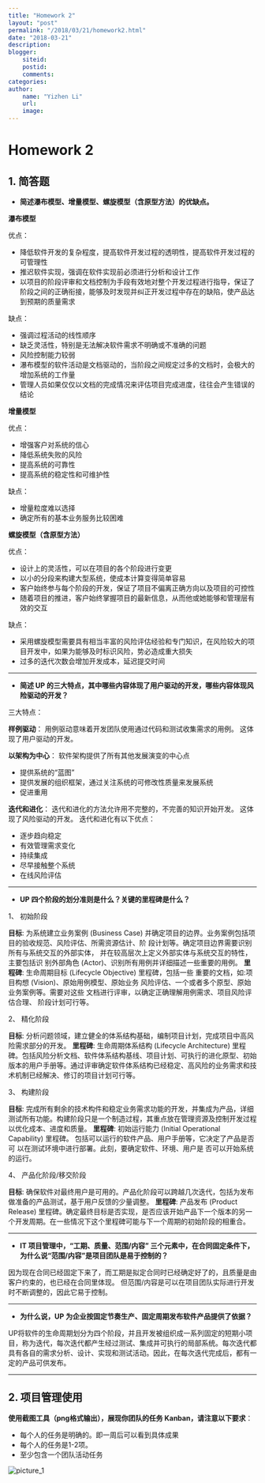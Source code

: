 ```yaml
---
title: "Homework 2"
layout: "post"
permalink: "/2018/03/21/homework2.html"
date: "2018-03-21"
description: 
blogger:
    siteid: 
    postid: 
    comments: 
categories: 
author: 
    name: "Yizhen Li"
    url: 
    image: 
---
```


# Homework 2

## 1. 简答题

- **简述瀑布模型、增量模型、螺旋模型（含原型方法）的优缺点。**

**瀑布模型**

优点： 

- 降低软件开发的复杂程度，提高软件开发过程的透明性，提高软件开发过程的可管理性
- 推迟软件实现，强调在软件实现前必须进行分析和设计工作
- 以项目的阶段评审和文档控制为手段有效地对整个开发过程进行指导，保证了阶段之间的正确衔接，能够及时发现并纠正开发过程中存在的缺陷，使产品达到预期的质量需求

缺点： 

- 强调过程活动的线性顺序
- 缺乏灵活性，特别是无法解决软件需求不明确或不准确的问题
- 风险控制能力较弱
- 瀑布模型的软件活动是文档驱动的，当阶段之间规定过多的文档时，会极大的增加系统的工作量
- 管理人员如果仅仅以文档的完成情况来评估项目完成进度，往往会产生错误的结论

**增量模型**

优点： 

- 增强客户对系统的信心
- 降低系统失败的风险
- 提高系统的可靠性
- 提高系统的稳定性和可维护性

缺点： 

- 增量粒度难以选择
- 确定所有的基本业务服务比较困难

**螺旋模型（含原型方法）**

优点： 

- 设计上的灵活性，可以在项目的各个阶段进行变更
- 以小的分段来构建大型系统，使成本计算变得简单容易
- 客户始终参与每个阶段的开发，保证了项目不偏离正确方向以及项目的可控性
- 随着项目的推进，客户始终掌握项目的最新信息，从而他或她能够和管理层有效的交互

缺点： 

- 采用螺旋模型需要具有相当丰富的风险评估经验和专门知识，在风险较大的项目开发中，如果为能够及时标识风险，势必造成重大损失
- 过多的迭代次数会增加开发成本，延迟提交时间

-----------------

- **简述 UP 的三大特点，其中哪些内容体现了用户驱动的开发，哪些内容体现风险驱动的开发？**

三大特点：

**样例驱动**：
用例驱动意味着开发团队使用通过代码和测试收集需求的用例。
这体现了用户驱动的开发。

**以架构为中心**：
软件架构提供了所有其他发展演变的中心点

- 提供系统的“蓝图”
- 提供发展的组织框架，通过关注系统的可修改性质量来发展系统
- 促进重用

**迭代和进化**：
迭代和进化的方法允许用不完整的，不完善的知识开始开发。
这体现了风险驱动的开发。 
迭代和进化有以下优点： 

- 逐步趋向稳定
- 有效管理需求变化
- 持续集成
- 尽早接触整个系统
- 在线风险评估

----------------

- **UP 四个阶段的划分准则是什么？关键的里程碑是什么？**

1、 初始阶段

**目标**:
    为系统建立业务案例 (Business Case) 并确定项目的边界。业务案例包括项目的验收规范、风险评估、所需资源估计、阶 段计划等。确定项目边界需要识别所有与系统交互的外部实体， 并在较高层次上定义外部实体与系统交互的特性，主要包括识 别外部角色 (Actor)、识别所有用例并详细描述一些重要的用例。
**里程碑**:
    生命周期目标 (Lifecycle Objective) 里程碑，包括一些 重要的文档，如:项目构想 (Vision)、原始用例模型、原始业务 风险评估、一个或者多个原型、原始业务案例等。需要对这些 文档进行评审，以确定正确理解用例需求、项目风险评估合理、 阶段计划可行等。

2、 精化阶段

**目标**:
    分析问题领域，建立健全的体系结构基础，编制项目计划，完成项目中高风险需求部分的开发。
**里程碑**:
    生命周期体系结构 (Lifecycle Architecture) 里程碑。包括风险分析文档、软件体系结构基线、项目计划、可执行的进化原型、初始版本的用户手册等。通过评审确定软件体系结构已经稳定、高风险的业务需求和技术机制已经解决、修订的项目计划可行等。

3、 构建阶段

**目标**:
    完成所有剩余的技术构件和稳定业务需求功能的开发，并集成为产品，详细测试所有功能。构建阶段只是一个制造过程，其重点放在管理资源及控制开发过程以优化成本、进度和质量。
**里程碑**:
    初始运行能力 (Initial Operational Capability) 里程碑。 包括可以运行的软件产品、用户手册等，它决定了产品是否可 以在测试环境中进行部署。此刻，要确定软件、环境、用户是 否可以开始系统的运行。

4、 产品化阶段/移交阶段

**目标**:
    确保软件对最终用户是可用的。产品化阶段可以跨越几次迭代，包括为发布做准备的产品测试，基于用户反馈的少量调整。
**里程碑**:
    产品发布 (Product Release) 里程碑。确定最终目标是否实现，是否应该开始产品下一个版本的另一个开发周期。在一些情况下这个里程碑可能与下一个周期的初始阶段的相重合。

---------------

- **IT 项目管理中，“工期、质量、范围/内容” 三个元素中，在合同固定条件下，为什么说“范围/内容”是项目团队是易于控制的？**

因为现在合同已经固定下来了，而工期是拟定合同时已经确定好了的，且质量是由客户约束的，也已经在合同里体现。
但范围/内容是可以在项目团队实际进行开发时不断调整的，因此它易于控制。

--------------

- **为什么说，UP 为企业按固定节奏生产、固定周期发布软件产品提供了依据？**

UP将软件的生命周期划分为四个阶段，并且开发被组织成一系列固定的短期小项目，称为迭代，每次迭代都产生经过测试、集成并可执行的局部系统。每次迭代都具有各自的需求分析、设计、实现和测试活动。因此，在每次迭代完成后，都有一定的产品可供发布。

-------------

## 2. 项目管理使用
**使用截图工具（png格式输出），展现你团队的任务 Kanban，请注意以下要求**：
- 每个人的任务是明确的。即一周后可以看到具体成果
- 每个人的任务是1-2项。
- 至少包含一个团队活动任务

![picture_1](https://alexandrali3.github.io/MyImage/github_page/homework2/homework2_1.jpg)

